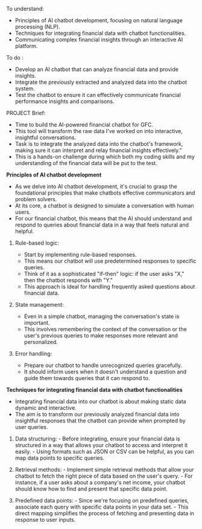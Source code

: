 To understand: 
- Principles of AI chatbot development, focusing on natural language processing (NLP).
- Techniques for integrating financial data with chatbot functionalities.
- Communicating complex financial insights through an interactive AI platform.

To do : 
- Develop an AI chatbot that can analyze financial data and provide insights.
- Integrate the previously extracted and analyzed data into the chatbot system.
- Test the chatbot to ensure it can effectively communicate financial performance insights and comparisons.

PROJECT Brief:
-  Time to build the AI-powered financial chatbot for GFC.
-  This tool will transform the raw data I've worked on into interactive, insightful conversations.
-  Task is to integrate the analyzed data into the chatbot's framework, making sure it can interpret and relay financial insights effectively."
- This is a hands-on challenge during which both my coding skills and my understanding of the financial data will be put to the test.


**Principles of AI chatbot development**
- As we delve into AI chatbot development, it's crucial to grasp the foundational principles that make chatbots effective communicators and problem solvers.
- At its core, a chatbot is designed to simulate a conversation with human users.
- For our financial chatbot, this means that the AI should understand and respond to queries about financial data in a way that feels natural and helpful.

1. Rule-based logic:
     - Start by implementing rule-based responses.
     - This means our chatbot will use predetermined responses to specific queries.
     - Think of it as a sophisticated "if-then" logic: if the user asks "X," then the chatbot responds with "Y."
     - This approach is ideal for handling frequently asked questions about financial data.

2. State management:
    -  Even in a simple chatbot, managing the conversation's state is important.
    -  This involves remembering the context of the conversation or the user's previous queries to make responses more          relevant and personalized.

3. Error handling:
    - Prepare our chatbot to handle unrecognized queries gracefully.
    - It should inform users when it doesn't understand a question and guide them towards queries that it can respond to.


**Techniques for integrating financial data with chatbot functionalities**
- Integrating financial data into our chatbot is about making static data dynamic and interactive.
- The aim is to transform our previously analyzed financial data into insightful responses that the chatbot can provide when prompted by user queries.

1. Data structuring:
        - Before integrating, ensure your financial data is structured in a way that allows your chatbot to access and             interpret it easily.
        - Using formats such as JSON or CSV can be helpful, as you can map data points to specific queries.

2. Retrieval methods:
        - Implement simple retrieval methods that allow your chatbot to fetch the right piece of data based on the                 user's query.
        - For instance, if a user asks about a company's net income, your chatbot should know how to find and present that specific data point.

3. Predefined data points:
        - Since we're focusing on predefined queries, associate each query with specific data points in your data set.           - This direct mapping simplifies the process of fetching and presenting data in response to user inputs.





